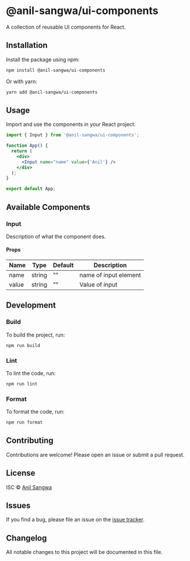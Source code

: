 # @anil-sangwa/ui-components

A collection of reusable UI components for React.

## Installation

Install the package using npm:

```sh
npm install @anil-sangwa/ui-components
```

Or with yarn:

```sh
yarn add @anil-sangwa/ui-components
```

## Usage

Import and use the components in your React project:

```jsx
import { Input } from '@anil-sangwa/ui-components';

function App() {
  return (
    <div>
      <Input name="name" value={'Anil'} />
    </div>
  );
}

export default App;
```

## Available Components

### Input

Description of what the component does.

#### Props

| Name   | Type   | Default | Description                  |
|--------|--------|---------|------------------------------|
| name   | string | ""      | name of input element        |
| value  | string | ""      | Value of input               |

## Development

### Build

To build the project, run:

```sh
npm run build
```

### Lint

To lint the code, run:

```sh
npm run lint
```

### Format

To format the code, run:

```sh
npm run format
```

## Contributing

Contributions are welcome! Please open an issue or submit a pull request.

## License

ISC © [Anil Sangwa](mailto:ansangwa31@gmail.com)

## Issues

If you find a bug, please file an issue on the [issue tracker](https://github.com/anilsangwa/ui-components/issues).

## Changelog

All notable changes to this project will be documented in this file.